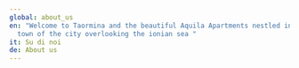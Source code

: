 ```yaml
---
global: about_us
en: "Welcome to Taormina and the beautiful Aquila Apartments nestled in the old
  town of the city overlooking the ionian sea "
it: Su di noi
de: About us
---
```

